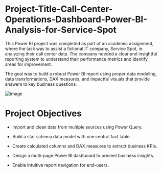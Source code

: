 # Project-Title-Call-Center-Operations-Dashboard-Power-BI-Analysis-for-Service-Spot


This Power BI project was completed as part of an academic assignment, where the task was to assist a fictional IT company, Service Spot, in analyzing their call center data. The company needed a clear and insightful reporting system to understand their performance metrics and identify areas for improvement.

The goal was to build a robust Power BI report using proper data modeling, data transformations, DAX measures, and impactful visuals that provide answers to key business questions.

![image](https://github.com/user-attachments/assets/44d5b659-637f-42f3-8ed6-bb57c861db62)

#  Project Objectives

- Import and clean data from multiple sources using Power Query.

- Build a star schema data model with one central fact table.

- Create calculated columns and DAX measures to extract business KPIs.

- Design a multi-page Power BI dashboard to present business insights.

- Enable intuitive report navigation for end-users.

